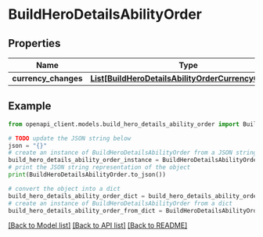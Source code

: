 # BuildHeroDetailsAbilityOrder


## Properties

Name | Type | Description | Notes
------------ | ------------- | ------------- | -------------
**currency_changes** | [**List[BuildHeroDetailsAbilityOrderCurrencyChange]**](BuildHeroDetailsAbilityOrderCurrencyChange.md) |  | [optional] 

## Example

```python
from openapi_client.models.build_hero_details_ability_order import BuildHeroDetailsAbilityOrder

# TODO update the JSON string below
json = "{}"
# create an instance of BuildHeroDetailsAbilityOrder from a JSON string
build_hero_details_ability_order_instance = BuildHeroDetailsAbilityOrder.from_json(json)
# print the JSON string representation of the object
print(BuildHeroDetailsAbilityOrder.to_json())

# convert the object into a dict
build_hero_details_ability_order_dict = build_hero_details_ability_order_instance.to_dict()
# create an instance of BuildHeroDetailsAbilityOrder from a dict
build_hero_details_ability_order_from_dict = BuildHeroDetailsAbilityOrder.from_dict(build_hero_details_ability_order_dict)
```
[[Back to Model list]](../README.md#documentation-for-models) [[Back to API list]](../README.md#documentation-for-api-endpoints) [[Back to README]](../README.md)


